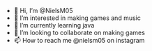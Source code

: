 - 👋 Hi, I’m @NielsM05
- 👀 I’m interested in making games and music
- 🌱 I’m currently learning java
- 💞️ I’m looking to collaborate on making games
- 📫 How to reach me @nielsm05 on instagram

<!---
NielsM05/NielsM05 is a ✨ special ✨ repository because its `README.md` (this file) appears on your GitHub profile.
You can click the Preview link to take a look at your changes.
--->
